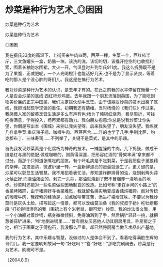 # 炒菜是种行为艺术_◎困困

炒菜是种行为艺术

炒菜是种行为艺术

◎困困

我在摄氏33度的高温下，上街买来牛肉四两，西芹一棵，生菜一个，西红柿半斤，三文鱼罐头一盒，奶酪一块。该洗的洗，该切的切，该撬开挖空的也收拾利索，围着长袖防水围裙，大火一开，气温登时升到华氏911度。我这么折腾既不是为了果腹，正减肥呢，一个人光喝橙汁也能活好几天.也不是为了显示贤良，等着吃的那人是个没心肺的哥们儿。我这是在搞行为艺术。

我对炒菜是种行为艺术的认识，是去年才有的。在此之前我的水平停留在衡量一个人是否会炒菜的底线:西红柿炒鸡蛋。去年我跟一个朋友流落到英国，为了能吃到物美价廉的正宗中国菜，我们决定搭伙动手烹饪。由于该朋友炒菜的技术出离了底线，我担当起现学现做的重任。初期我还有情绪。当时杨绛的《我们仨》传过来，我感慨人家的留英烹饪生活是多么有声有色:杨为了炖锅红烧肉，费尽周折，可钱吃得满意，学得投入，杨再累都有动力。我向朋友抱怨:你总是说我炒菜让你失望，你倒是写出本《围城》来别让我失望呀。后来我失望了，朋友没失望。我练就几样拿手菜:重庆辣子鸡、咖喱牛肉、西芹百合……洋的也学了几手:手制比萨、约克郡布丁、三味寿司……不列举了，关键不是菜式，是其中的乐趣。

首先我发现炒菜真是个化腐朽为神奇的技术。一摊腥臊的牛肉，几下捣鼓，做成干煸是红与黑的绝配.做成咖喱的，则黄得深邃，把形容红酒的“骨架丰满”拿来都不过分。而那个只知道张嘴吃的朋友，有个坏毛病是不吃剩菜，于是我把盘子里狼藉的杂碎，加进蛋清，微波炉里一转，一盘新鲜漂亮的蛋羹就诞生了。更关键的是，炒菜可以彰显生活智慧。我不用掐着表忙活，却知道炸醉排骨的油，烧到剥两头蒜火候正好.而浇油泼面的，剥完一头蒜，那油就烧到了既不冒烟却一浇喷香的地步。炒菜时还能对一些名菜做些因地制宜的改造。比如号称“走在乡间的小路上”的香菜烤猪蹄，由于猪蹄好寻香菜难觅，我就留名换实地变成香菇炖猪蹄。而对传统的咖喱牛肉，我摸索的经验是，加点咖啡带其苦，添进柠檬增其味。不要以为我炒菜时是灰头土脸，描写起这一情景，都可以改编莫泊桑《我的叔叔于勒》吃牡蛎那段:“打扮得很漂亮的我（围裙上有个米老鼠，很可爱）炒菜。我的炒法很文雅，用一个小油瓶对着炒锅，瓶身微微倾斜，免得油溅到了手，然后锅铲轻轻一挑，就把葱姜蒜铲进来，‘哗’地倒进锅里……”曾有朋友厌恶他人动其厨房用具，称厨房之于他，相当于画室之于傅抱石，我没那么严重，却已然将厨房当做艺术品出产基地。

我的行为艺术，其中乐趣与智慧，没做过的人是体会不到了。看着吃得满脸生辉的哥们儿，我一定要明知故问一句:“好吃吗？”答:“好吃！”那吃完刷碗去，炒菜是行为艺术，刷碗可不是。

（2004.8.9）